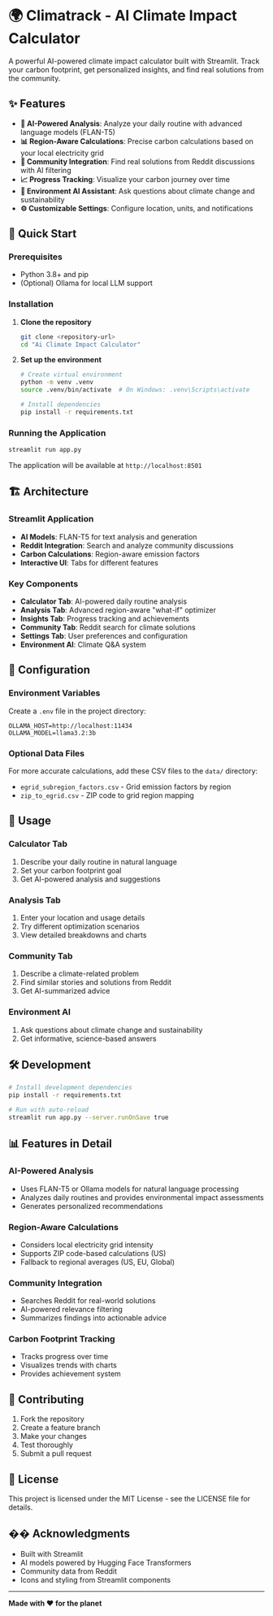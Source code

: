 # 🌍 Climatrack - AI Climate Impact Calculator

A powerful AI-powered climate impact calculator built with Streamlit. Track your carbon footprint, get personalized insights, and find real solutions from the community.

## ✨ Features

- **🤖 AI-Powered Analysis**: Analyze your daily routine with advanced language models (FLAN-T5)
- **📊 Region-Aware Calculations**: Precise carbon calculations based on your local electricity grid
- **👥 Community Integration**: Find real solutions from Reddit discussions with AI filtering
- **📈 Progress Tracking**: Visualize your carbon journey over time
- **🌿 Environment AI Assistant**: Ask questions about climate change and sustainability
- **⚙️ Customizable Settings**: Configure location, units, and notifications

## 🚀 Quick Start

### Prerequisites

- Python 3.8+ and pip
- (Optional) Ollama for local LLM support

### Installation

1. **Clone the repository**
   ```bash
   git clone <repository-url>
   cd "Ai Climate Impact Calculator"
   ```

2. **Set up the environment**
   ```bash
   # Create virtual environment
   python -m venv .venv
   source .venv/bin/activate  # On Windows: .venv\Scripts\activate
   
   # Install dependencies
   pip install -r requirements.txt
   ```

### Running the Application

```bash
streamlit run app.py
```

The application will be available at `http://localhost:8501`

## 🏗️ Architecture

### Streamlit Application
- **AI Models**: FLAN-T5 for text analysis and generation
- **Reddit Integration**: Search and analyze community discussions
- **Carbon Calculations**: Region-aware emission factors
- **Interactive UI**: Tabs for different features

### Key Components
- **Calculator Tab**: AI-powered daily routine analysis
- **Analysis Tab**: Advanced region-aware "what-if" optimizer
- **Insights Tab**: Progress tracking and achievements
- **Community Tab**: Reddit search for climate solutions
- **Settings Tab**: User preferences and configuration
- **Environment AI**: Climate Q&A system

## 🔧 Configuration

### Environment Variables

Create a `.env` file in the project directory:

```env
OLLAMA_HOST=http://localhost:11434
OLLAMA_MODEL=llama3.2:3b
```

### Optional Data Files

For more accurate calculations, add these CSV files to the `data/` directory:

- `egrid_subregion_factors.csv` - Grid emission factors by region
- `zip_to_egrid.csv` - ZIP code to grid region mapping

## 🎯 Usage

### Calculator Tab
1. Describe your daily routine in natural language
2. Set your carbon footprint goal
3. Get AI-powered analysis and suggestions

### Analysis Tab
1. Enter your location and usage details
2. Try different optimization scenarios
3. View detailed breakdowns and charts

### Community Tab
1. Describe a climate-related problem
2. Find similar stories and solutions from Reddit
3. Get AI-summarized advice

### Environment AI
1. Ask questions about climate change and sustainability
2. Get informative, science-based answers

## 🛠️ Development

```bash
# Install development dependencies
pip install -r requirements.txt

# Run with auto-reload
streamlit run app.py --server.runOnSave true
```

## 📊 Features in Detail

### AI-Powered Analysis
- Uses FLAN-T5 or Ollama models for natural language processing
- Analyzes daily routines and provides environmental impact assessments
- Generates personalized recommendations

### Region-Aware Calculations
- Considers local electricity grid intensity
- Supports ZIP code-based calculations (US)
- Fallback to regional averages (US, EU, Global)

### Community Integration
- Searches Reddit for real-world solutions
- AI-powered relevance filtering
- Summarizes findings into actionable advice

### Carbon Footprint Tracking
- Tracks progress over time
- Visualizes trends with charts
- Provides achievement system

## 🤝 Contributing

1. Fork the repository
2. Create a feature branch
3. Make your changes
4. Test thoroughly
5. Submit a pull request

## 📄 License

This project is licensed under the MIT License - see the LICENSE file for details.

## �� Acknowledgments

- Built with Streamlit
- AI models powered by Hugging Face Transformers
- Community data from Reddit
- Icons and styling from Streamlit components

---

**Made with ❤️ for the planet**
